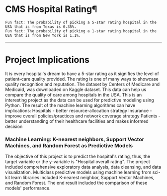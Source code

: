 # CMS Hospital Rating¶


	Fun fact: The probability of picking a 5-star rating hospital in the USA that is from Texas is 0.35%.
	Fun fact: The probability of picking a 1-star rating hospital in the USA that is from New York is 1.1%.
-----------------------------------------------------------------------------------------------------------------   

# Project Implications 
It is every hospital's dream to have a 5-star rating as it signifies the level of patient-care quality provided. The rating is one of many ways to showcase quality recognition and reputation. The dataset by Centers of Medicare and Medicaid, was downloaded on Kaggle dataset. This data can help us compare the quality of care among hospitals in the USA. This is an interesting project as the data can be used for predictive modeling using Python. The result of the machine learning algorithms can have implications:
	Hospitals - better resource-allocation strategy
	Insurance - improve overall policies/practices and network coverage strategy
	Patients - better understanding of their healthcare facilities and makes informed decision

### Machine Learning: K-nearest neighbors, Support Vector Machines, and Random Forest as Predictive Models 
The objective of this project is to predict the hospital's rating, thus, the target variable or the y-variable is "Hospital overall rating". The project included comprehensive exploratory data analysis, data cleansing, and data visualization. Multiclass predictive models using machine learning from sci-kit learn libraries included K-nearest neighbor, Support Vector Machines, and Random Forest. The end result included the comparison of these models' performance.
